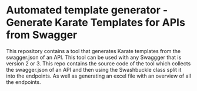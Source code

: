 # Automated template generator - Generate Karate Templates for APIs from Swagger

This repository contains a tool that generates Karate templates from the swagger.json of an API. This tool can be used with any Swaggger that is version 2 or 3. 
This repo contains the source code of the tool which collects the swagger.json of an API and then using the Swashbuckle class split it into the endpoints.
As well as generating an excel file with an overview of all the endpoints.

